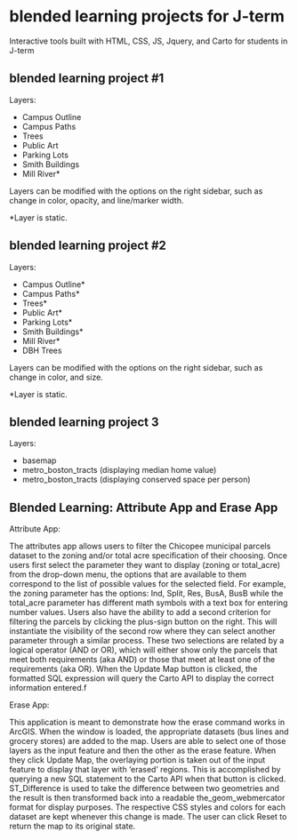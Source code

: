 # blended learning projects for J-term

Interactive tools built with HTML, CSS, JS, Jquery, and Carto for students in J-term

## blended learning project #1

Layers:
- Campus Outline
- Campus Paths
- Trees
- Public Art
- Parking Lots
- Smith Buildings
- Mill River*

Layers can be modified with the options on the right sidebar, such as change in color, opacity, and line/marker width. 

*Layer is static.

## blended learning project #2

Layers:
- Campus Outline*
- Campus Paths*
- Trees*
- Public Art*
- Parking Lots*
- Smith Buildings*
- Mill River*
- DBH Trees

Layers can be modified with the options on the right sidebar, such as change in color, and size. 

*Layer is static.

## blended learning project 3

Layers:
- basemap
- metro_boston_tracts (displaying median home value)
- metro_boston_tracts (displaying conserved space per person)


## Blended Learning: Attribute App and Erase App

Attribute App:

The attributes app allows users to filter the Chicopee municipal parcels dataset to the zoning and/or total acre specification of their choosing. Once users first select the parameter they want to display (zoning or total_acre) from the drop-down menu, the options that are available to them correspond to the list of possible values for the selected field. For example, the zoning parameter has the options: Ind, Split, Res, BusA, BusB while the total_acre parameter has different math symbols with a text box for entering number values. Users also have the ability to add a second criterion for filtering the parcels by clicking the plus-sign button on the right. This will instantiate the visibility of the second row where they can select another parameter through a similar process. These two selections are related by a logical operator (AND or OR), which will either show only the parcels that meet both requirements (aka AND) or those that meet at least one of the requirements (aka OR). When the Update Map button is clicked, the formatted SQL expression will query the Carto API to display the correct information entered.f

Erase App:

This application is meant to demonstrate how the erase command works in ArcGIS. When the window is loaded, the appropriate datasets (bus lines and grocery stores) are added to the map. Users are able to select one of those layers as the input feature and then the other as the erase feature. When they click Update Map, the overlaying portion is taken out of the input feature to display that layer with ‘erased’ regions. This is accomplished by querying a new SQL statement to the Carto API when that button is clicked. ST_Difference is used to take the difference between two geometries and the result is then transformed back into a readable the_geom_webmercator format for display purposes. The respective CSS styles and colors for each dataset are kept whenever this change is made. The user can click Reset to return the map to its original state.
